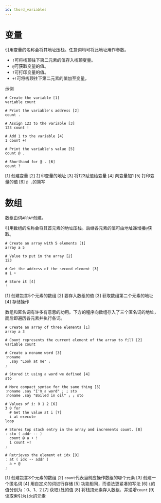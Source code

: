 ```yaml
---
id: thord_variables
---
```

# 变量

引用变量的名称会将其地址压栈。任意词均可将此地址用作参数。

- `!`可将栈顶往下第二元素的值存入栈顶变量。
- `@`可获取变量的值。
- `?`可打印变量的值。
- `+!`可将栈顶往下第二元素的值加至变量。

示例

```
# Create the variable [1]
variable count

# Print the variable's address [2]
count .

# Assign 123 to the variable [3]
123 count !

# Add 1 to the variable [4]
1 count +!

# Print the variable's value [5]
count @ .

# Shorthand for @ . [6]
count ?
```
 [1] 创建变量
 [2] 打印变量的地址
 [3] 将123赋值给变量
 [4] 向变量加1
 [5] 打印变量的值
 [6] `@ .`的简写

# 数组

数组由词`ARRAY`创建。

引用数组的名称会将其首元素的地址压栈。后继各元素的值可由地址递增接`@`获取。

```
# Create an array with 5 elements [1]
array a 5

# Value to put in the array [2]
123

# Get the address of the second element [3]
a 1 + 

# Store it [4]
!
```
 [1] 创建包含5个元素的数组
 [2] 要存入数组的值
 [3] 获取数组第二个元素的地址
 [4] 存储操作

数组和匿名词有许多有意思的功用。下方的程序向数组存入了三个匿名词的地址，而后即遍历各元素并执行各词。

```
# Create an array of three elements [1]
array a 3

# Count represents the current element of the array to fill [2]
variable count

# Create a noname word [3]
:noname 
  .say "Look at me" ; 
; 

# Stored it using a word we defined [4]
sto

# More compact syntax for the same thing [5]
:noname .say "I'm a word" ; ; sto
:noname .say "Boiled in oil" ; ; sto

# Values of i: 0 1 2 [6]
3 0 for 
  # Get the value at i [7]
  i at execute
loop 

# Stores top stack entry in the array and increments count. [8]
: sto ( addr -- )
  count @ a + ! 
  1 count +!
;

# Retrieves the element at idx [9]
: at ( idx -- addr ) 
  a + @ 
;
```
 [1] 创建包含3个元素的数组
 [2] `count`代表当前应操作数组的哪个元素
 [3] 创建一个匿名词
 [4] 用自定义的词进行存储
 [5] 功能相同，而语法更紧凑的写法
 [6] `i`的值分别为：0、1、2
 [7] 获取`i`处的值
 [8] 将栈顶元素存入数组，并递增`count`
 [9] 读取索引为`idx`的元素